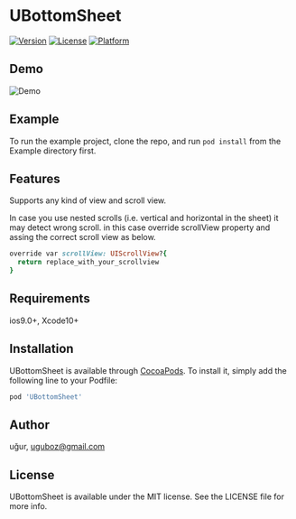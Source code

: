 # UBottomSheet

[![Version](https://img.shields.io/cocoapods/v/UBottomSheet.svg?style=flat)](https://cocoapods.org/pods/UBottomSheet)
[![License](https://img.shields.io/cocoapods/l/UBottomSheet.svg?style=flat)](https://cocoapods.org/pods/UBottomSheet)
[![Platform](https://img.shields.io/cocoapods/p/UBottomSheet.svg?style=flat)](https://cocoapods.org/pods/UBottomSheet)

## Demo

![Demo](https://github.com/OfTheWolf/UBottomSheet/blob/master/anim.gif)


## Example

To run the example project, clone the repo, and run `pod install` from the Example directory first.

## Features
Supports any kind of view and scroll view. 

In case you use nested scrolls (i.e. vertical and horizontal in the sheet) it may detect wrong scroll. in this case override scrollView property and assing the correct scroll view as below.

```ruby
override var scrollView: UIScrollView?{
  return replace_with_your_scrollview
}
```

## Requirements
ios9.0+, Xcode10+

## Installation

UBottomSheet is available through [CocoaPods](https://cocoapods.org). To install
it, simply add the following line to your Podfile:

```ruby
pod 'UBottomSheet'
```

## Author

uğur, uguboz@gmail.com

## License

UBottomSheet is available under the MIT license. See the LICENSE file for more info.
